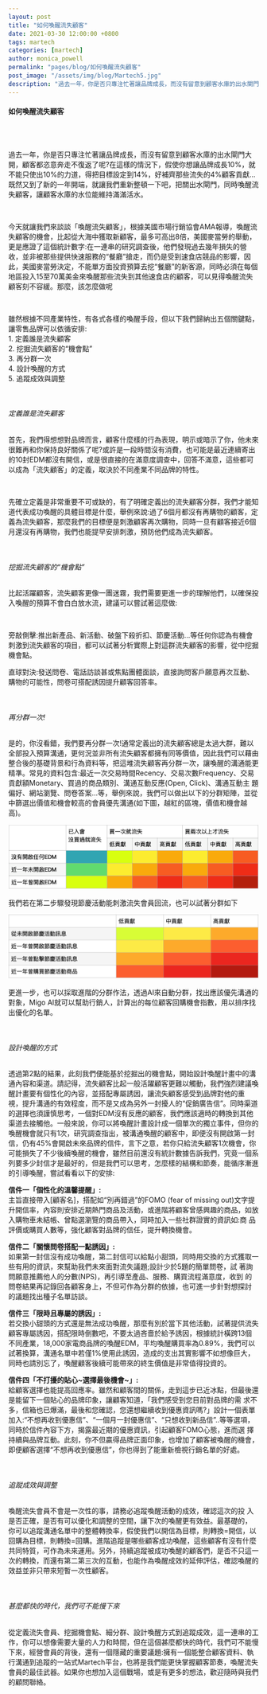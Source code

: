 ```yaml
---
layout: post
title: "如何喚醒流失顧客"
date: 2021-03-30 12:00:00 +0800
tags: martech
categories: [martech]
author: monica_powell
permalink: "pages/blog/如何喚醒流失顧客"
post_image: "/assets/img/blog/Martech5.jpg"
description: "過去一年，你是否只專注忙著讓品牌成長，而沒有留意到顧客水庫的出水閘門大開，顧客都恣意奔走不復返了呢?"
---
```


<div class="post-content">
  <h4>如何喚醒流失顧客</h4>
  <br><br>
  <p>
    過去一年，你是否只專注忙著讓品牌成長，而沒有留意到顧客水庫的出水閘門大開，顧客都恣意奔走不復返了呢?在這樣的情況下，假使你想讓品牌成長10%，就不能只使出10%的力道，得把目標設定到14%，好補齊那些流失的4%顧客貢獻...既然又到了新的一年開端，就讓我們重新整頓一下吧，把關出水閘門，同時喚醒流失顧客，讓顧客水庫的水位能維持滿滿活水。
  </p>
  <br>
  <p>
    今天就讓我們來談談「喚醒流失顧客」，根據美國市場行銷協會AMA報導，喚醒流失顧客的機會，比起從大海中獲取新顧客，最多可高出8倍，美國麥當勞的舉動，更是應證了這個統計數字:在一連串的研究調查後，他們發現過去幾年損失的營收，並非被那些提供快速服務的“餐廳”搶走，而仍是受到速食店競品的影響，因此，美國麥當勞決定，不能單方面投資預算去挖“餐廳”的新客源，同時必須在每個地區投入15至70萬美金來喚醒那些流失到其他速食店的顧客，可以見得喚醒流失顧客刻不容緩。那麼，該怎麼做呢
  </p>
  <br>
  <p>
    雖然根據不同產業特性，有各式各樣的喚醒手段，但以下我們歸納出五個關鍵點，讓零售品牌可以依循安排:<br>
    1. 定義誰是流失顧客<br>
    2. 挖掘流失顧客的“機會點”<br>
    3. 再分群一次<br>
    4. 設計喚醒的方式<br>
    5. 追蹤成效與調整
  </p><br>
  <h6>定義誰是流失顧客</h6>
  <p>
    首先，我們得想想對品牌而言，顧客什麼樣的行為表現，明示或暗示了你，他未來很難再和你保持良好關係了呢?或許是一段時間沒有消費，也可能是最近連續寄出的10封EDM都沒有開信，或是很直接的在滿意度調查中，回答不滿意，這些都可以成為「流失顧客」的定義，取決於不同產業不同品牌的特性。 
  </p><br>
  <p>
    先確立定義是非常重要不可或缺的，有了明確定義出的流失顧客分群，我們才能知道代表成功喚醒的具體目標是什麼，舉例來說:過了6個月都沒有再購物的顧客，定義為流失顧客，那麼我們的目標便是刺激顧客再次購物，同時一旦有顧客接近6個月還沒有再購物，我們也能提早安排刺激，預防他們成為流失顧客。 
  </p>​
  <h6>
    挖掘流失顧客的“機會點”
  </h6>
  <p>
    比起活躍顧客，流失顧客更像一團迷霧，我們需要更進一步的理解他們，以確保投入喚醒的預算不會白白放水流，建議可以嘗試著這麼做:  
  </p>
  <br>
  <p>
    旁敲側擊:推出新產品、新活動、破盤下殺折扣、節慶活動...等任何你認為有機會刺激到流失顧客的項目，都可以試著分析實際上對這群流失顧客的影響，從中挖掘機會點。
  </p>
  <p>
    直球對決:發送問卷、電話訪談甚或焦點團體面談，直接詢問客戶願意再次互動、購物的可能性，問卷可搭配誘因提升顧客回答率。
  </p>
  <br>
  <h6>
    再分群一次!
  </h6>
  <p>
    是的，你沒看錯，我們要再分群一次!通常定義出的流失顧客總是太過大群，難以全部投入預算溝通，更何況並非所有流失顧客都擁有同等價值，因此我們可以藉由整合後的基礎背景和行為資料等，把這堆流失顧客再分群一次，讓喚醒的溝通能更精準。常見的資料包含:最近一次交易時間Recency、交易次數Frequency、交易貢獻額Monetary、買過的商品類別、溝通互動反應(Open, Click)、溝通互動主 題偏好、網站瀏覽、問卷答案...等，舉例來說，我們可以做出以下的分群矩陣，並從中篩選出價值和機會較高的會員優先溝通(如下圖，越紅的區塊，價值和機會越高)。
  </p>
  <div class="blog-thumb">
    <img src="/assets/img/blog/Martech5_1.png" alt="分群"/>​
  </div>
  <p>
    我們若在第二步驟發現節慶活動能刺激流失會員回流，也可以試著分群如下
  </p>
  <div class="blog-thumb">
    <img src="/assets/img/blog/Martech5_2.png" alt="分群"/>​
  </div>
  <p>
    更進一步，也可以採取進階的分群作法，透過AI來自動分群，找出應該優先溝通的對象，Migo AI就可以幫助行銷人，計算出的每位顧客回購機會指數，用以排序找出優化的名單。
  </p>​
  <h6>
    設計喚醒的方式
  </h6>
  <p>
    透過第2點的結果，此刻我們便能基於挖掘出的機會點，開始設計喚醒計畫中的溝通內容和渠道。請記得，流失顧客比起一般活躍顧客更難以觸動，我們強烈建議喚醒計畫要有個性化的內容，並搭配專屬誘因，讓流失顧客感受到品牌對他的重 視，提升溝通的有效程度，而不是又成為另外一封擾人的“促銷廣告信”。同時渠道的選擇也須謹慎思考，一個對EDM沒有反應的顧客，我們應該適時的轉換到其他渠道去接觸他。一般來說，你可以將喚醒計畫設計成一個單次的獨立事件，但你的喚醒機會就只有1次，研究調查指出，被溝通喚醒的顧客中，即便沒有開啟第一封 信，仍有45%會開啟未來品牌的信件，言下之意，若你只給流失顧客1次機會，你可能損失了不少後續喚醒的機會，雖然目前還沒有統計數據告訴我們，究竟一個系列要多少封信才是最好的，但是我們可以思考，怎麼樣的結構和節奏，能循序漸進 的引導喚醒，嘗試看看以下的安排:
  </p>
  <p>
    <strong>信件一「個性化的溫馨提醒」: </strong><br>
    主旨直接帶入[顧客名]，搭配如“別再錯過”的FOMO (fear of missing out)文字提升開信率，內容則安排近期熱門商品及活動，或進階將顧客曾感興趣的商品，如放入購物車未結帳、曾點選瀏覽的商品帶入，同時加入一些社群證實的資訊如:商 品評價或購買人數等，強化顧客對品牌的信任，提升轉換機會。
  </p>
  <p>
    <strong>信件二「關懷問卷搭配一點誘因」: </strong><br>
    如果第一封信沒有成功喚醒，第二封信可以給點小甜頭，同時用交換的方式獲取一些有用的資訊，來幫助我們未來面對流失議題;設計少於5題的簡單問卷，試 著詢問願意推薦他人的分數(NPS)，再引導至產品、服務、購買流程滿意度，收到 的問卷結果再記錄回各顧客身上，不但可作為分群的依據，也可進一步針對想探討 的議題找出種子名單訪談。
  </p>
  <p>
    <strong>信件三「限時且專屬的誘因」: </strong><br>
    若交換小甜頭的方式還是無法成功喚醒，那麼有別於當下其他活動，試著提供流失顧客專屬誘因，搭配限時倒數吧，不要太過吝嗇於給予誘因，根據統計橫跨13個不同產業，18,000家電商品牌的喚醒EDM，平均喚醒購買率為0.89%，我們可以試著換算，溝通名單中若僅1%使用此誘因，造成的支出其實影響不如想像巨大， 同時也請別忘了，喚醒顧客後續可能帶來的終生價值是非常值得投資的。  
  </p>
  <p>
    <strong>信件四「不打擾的貼心~選擇最後機會~」:</strong><br>
    給顧客選擇也能提高回應率。雖然和顧客間的關係，走到這步已近冰點，但最後還是能留下一個貼心的品牌印象，讓顧客知道，「我們感受到您目前對品牌的需 求不多，信箱也已爆滿，最後和您確認，您還想繼續收到優惠資訊嗎?」設計一個表單加入:“不想再收到優惠信”、“一個月一封優惠信”、“只想收到新品信”..等等選項，同時於信件內容下方，揭露最近期的優惠資訊，引起顧客FOMO心態，進而選 擇持續與品牌互動。此刻，你不但贏得品牌正面印象，也增加了顧客被喚醒的機會，即便顧客選擇“不想再收到優惠信”，你也得到了能重新檢視行銷名單的好處。   
  </p>​
  <h6>
    追蹤成效與調整 
  </h6>
  <p>
    喚醒流失會員不會是一次性的事，請務必追蹤喚醒活動的成效，確認這次的投 入是否正確，是否有可以優化和調整的空間，讓下次的喚醒更有效益。最基礎的， 你可以追蹤溝通名單中的整體轉換率，假使我們以開信為目標，則轉換=開信，以回購為目標，則轉換=回購。進階追蹤是哪些顧客成功喚醒，這些顧客有沒有什麼共同特質，可作為未來運用。另外，持續追蹤被成功喚醒的顧客們，是否不只這一 次的轉換，而還有第二第三次的互動，也能作為喚醒成效的延伸評估，確認喚醒的效益並非只帶來短暫一次性顧客。
  </p>​
  <h6>
    甚麼都快的時代，我們可不能慢下來 
  </h6>
  <p>
    從定義流失會員、挖掘機會點、細分群、設計喚醒方式到追蹤成效，這一連串的工作，你可以想像需要大量的人力和時間，但在這個甚麼都快的時代，我們可不能慢下來，經營會員的背後，還有一個隱藏的重要議題:擁有一個能整合顧客資料、執行溝通到追蹤的一站式Martech平台，也將是我們能更快掌握顧客節奏，喚醒流失會員的最佳武器。如果你也想加入這個戰場，或是有更多的想法，歡迎隨時與我們的顧問聯絡。
  </p>
</div>
